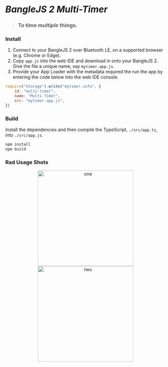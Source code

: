 # _BangleJS 2 Multi-Timer_

> ### To time _multiple_ things.

### Install

1. Connect to your BangleJS 2 over Bluetooth LE, on a supported browser (e.g. Chrome or Edge).
2. Copy `app.js` into the web IDE and download in onto your BangleJS 2. Give the file a unique name, say `mytimer.app.js`.
3. Provide your App Loader with the metadata required the run the app by entering the code below into the web IDE console.

```js
require("Storage").write("mytimer.info", {
    id: "multi-timer",
    name: "Multi Timer",
    src: "mytimer.app.js",
})
```

### Build

Install the dependencies and then compile the TypeScript, `./src/app.ts`, into `./src/app.js`. 

```bash
npm install
npm build
```

### Rad Usage Shots

<p align="center">
  <img src="https://github.com/DevinLeamy/BangleJS-Multi-Timer/assets/45083086/a96bfdf9-491f-4ba1-b0fb-861612cadbae" width="300" alt="one" />
  <img src="https://github.com/DevinLeamy/BangleJS-Multi-Timer/assets/45083086/2c698dc9-c3b3-4dee-8a07-5dda00322677" width="300" alt="two" />
</p>
